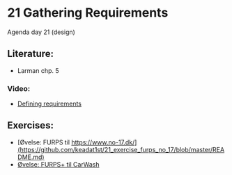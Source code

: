 # 21 Gathering Requirements
Agenda day 21 (design)

## Literature:
* Larman chp. 5
### Video:
* [Defining requirements](https://www.lynda.com/Java-tutorials/Defining-requirements/96949/106068-4.html)

## Exercises:
* [Øvelse: FURPS til https://www.no-17.dk/](https://github.com/keadat1st/21_exercise_furps_no_17/blob/master/README.md)
* [Øvelse: FURPS+ til CarWash](https://github.com/keadat1st/21_ExerciseFURPSforCarWash/blob/master/README.md)

